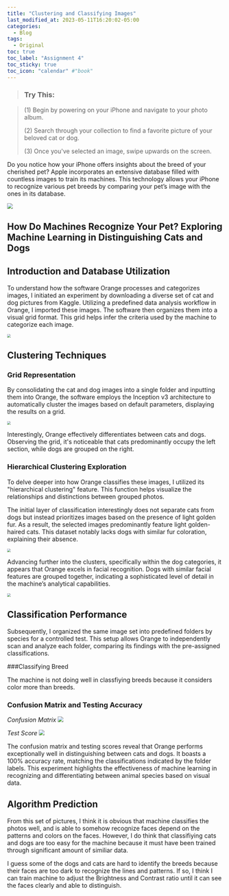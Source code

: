 ```yaml
---
title: "Clustering and Classifying Images"
last_modified_at: 2023-05-11T16:20:02-05:00
categories:
  - Blog
tags:
  - Original
toc: true
toc_label: "Assignment 4"
toc_sticky: true
toc_icon: "calendar" #"book"
---
```


>### Try This:

>(1) Begin by powering on your iPhone and navigate to your photo album.
>
>(2) Search through your collection to find a favorite picture of your beloved cat or dog.
>
>(3) Once you've selected an image, swipe upwards on the screen.

Do you notice how your iPhone offers insights about the breed of your cherished pet? Apple incorporates an extensive database filled with countless images to train its machines. This technology allows your iPhone to recognize various pet breeds by comparing your pet’s image with the ones in its database.

<img src="/assets/images/assignment2_images/1.png" style="zoom:80%;" />

## How Do Machines Recognize Your Pet? Exploring Machine Learning in Distinguishing Cats and Dogs

## Introduction and Database Utilization

To understand how the software Orange processes and categorizes images, I initiated an experiment by downloading a diverse set of cat and dog pictures from Kaggle. Utilizing a predefined data analysis workflow in Orange, I imported these images. The software then organizes them into a visual grid format. This grid helps infer the criteria used by the machine to categorize each image.

<img src="/assets/images/assignment2_images/procedure.jpg" style="zoom:50%;" />

## Clustering Techniques
### Grid Representation

By consolidating the cat and dog images into a single folder and inputting them into Orange, the software employs the Inception v3 architecture to automatically cluster the images based on default parameters, displaying the results on a grid.

<img src="/assets/images/assignment2_images/overview.jpg" style="zoom:50%;" />

Interestingly, Orange effectively differentiates between cats and dogs. Observing the grid, it's noticeable that cats predominantly occupy the left section, while dogs are grouped on the right.

### Hierarchical Clustering Exploration

To delve deeper into how Orange classifies these images, I utilized its "hierarchical clustering" feature. This function helps visualize the relationships and distinctions between grouped photos.

The initial layer of classification interestingly does not separate cats from dogs but instead prioritizes images based on the presence of light golden fur. As a result, the selected images predominantly feature light golden-haired cats. This dataset notably lacks dogs with similar fur coloration, explaining their absence.

<img src="/assets/images/assignment2_images/first_category.jpg" style="zoom:50%;" />

Advancing further into the clusters, specifically within the dog categories, it appears that Orange excels in facial recognition. Dogs with similar facial features are grouped together, indicating a sophisticated level of detail in the machine’s analytical capabilities.

<img src="/assets/images/assignment2_images/face_pattern.jpg" style="zoom:50%;" />

## Classification Performance

Subsequently, I organized the same image set into predefined folders by species for a controlled test. This setup allows Orange to independently scan and analyze each folder, comparing its findings with the pre-assigned classifications.

###Classifying Breed

The machine is not doing well in classfiying breeds because it considers color more than breeds. 

### Confusion Matrix and Testing Accuracy

*Confusion Matrix*
<img src="/assets/images/assignment2_images/confusian_matrix.jpg" style="zoom:80%;" />

*Test Score*
<img src="/assets/images/assignment2_images/confusian_matrix.jpg" style="zoom:80%;" />

The confusion matrix and testing scores reveal that Orange performs exceptionally well in distinguishing between cats and dogs. It boasts a 100% accuracy rate, matching the classifications indicated by the folder labels. This experiment highlights the effectiveness of machine learning in recognizing and differentiating between animal species based on visual data.

## Algorithm Prediction

From this set of pictures, I think it is obvious that machine classifies the photos well, and is able to somehow recognize faces depend on the patterns and colors on the faces. However, I do think that classifiying cats and dogs are too easy for the machine because it must have been trained through significant amount of similiar data.

I guess some of the dogs and cats are hard to identify the breeds because their faces are too dark to recognize the lines and patterns. If so, I think I can train machine to adjust the Brightness and Contrast ratio until it can see the faces clearly and able to distinguish.











